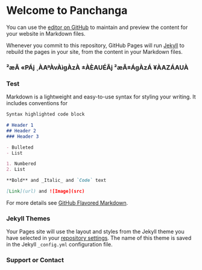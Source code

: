 # Welcome to Panchanga

You can use the [editor on GitHub](https://github.com/kirankn/panchanga/edit/master/README.md) to maintain and preview the content for your website in Markdown files.

Whenever you commit to this repository, GitHub Pages will run [Jekyll](https://jekyllrb.com/) to rebuild the pages in your site, from the content in your Markdown files.

### ²æÃ «PÁj ¸ÀAªÀvÀìgÀzÀ ±ÀÈAUÉÃj ²æÃ±ÁgÀzÁ ¥ÀAZÁAUÀ

### Test

Markdown is a lightweight and easy-to-use syntax for styling your writing. It includes conventions for

```markdown
Syntax highlighted code block

# Header 1
## Header 2
### Header 3

- Bulleted
- List

1. Numbered
2. List

**Bold** and _Italic_ and `Code` text

[Link](url) and ![Image](src)
```

For more details see [GitHub Flavored Markdown](https://guides.github.com/features/mastering-markdown/).

### Jekyll Themes

Your Pages site will use the layout and styles from the Jekyll theme you have selected in your [repository settings](https://github.com/kirankn/panchanga/settings). The name of this theme is saved in the Jekyll `_config.yml` configuration file.

### Support or Contact

